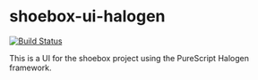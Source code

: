 # shoebox-ui-halogen

[![Build Status](https://travis-ci.org/frankfurt-haskell-user-group/shoebox-ui-halogen.svg?branch=master)](https://travis-ci.org/frankfurt-haskell-user-group/shoebox-ui-halogen)

This is a UI for the shoebox project using the PureScript Halogen framework.

